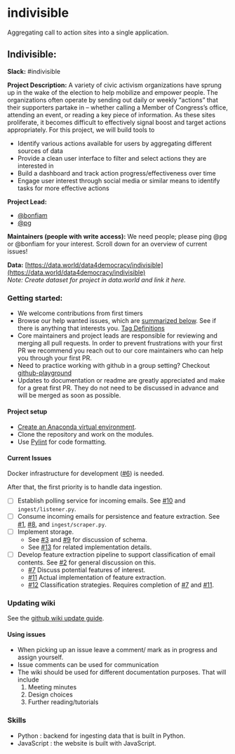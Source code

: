 # indivisible
Aggregating call to action sites into a single application.

## Indivisible:

**Slack:** #indivisible

**Project Description:**
A variety of civic activism organizations have sprung up in the wake of the election to help mobilize and empower people. The organizations often operate by sending out daily or weekly “actions” that their supporters partake in – whether calling a Member of Congress’s office, attending an event, or reading a key piece of information. As these sites proliferate, it becomes difficult to effectively signal boost and target actions appropriately. 
For this project, we will build tools to 
* Identify various actions available for users by aggregating different sources of data
* Provide a clean user interface to filter and select actions they are interested in
* Build a dashboard and track action progress/effectiveness over time
* Engage user interest through social media or similar means to identify tasks for more effective actions

**Project Lead:**  
* [@bonfiam](https://datafordemocracy.slack.com/messages/@bonfiam )
* [@pg](https://datafordemocracy.slack.com/messages/@pg) 

**Maintainers (people with write access):**
We need people; please ping @pg or @bonfiam for your interest. 
Scroll down for an overview of current issues!

**Data:** [https://data.world/data4democracy/indivisible](https://data.world/data4democracy/indivisible)   
_Note: Create dataset for project in data.world and link it here._

### Getting started: 
* We welcome contributions from first timers
* Browse our help wanted issues, which are [summarized below](#current-issues). See if there is anything that interests you. [Tag Definitions](https://github.com/bstarling/gh-labels-template)
* Core maintainers and project leads are responsible for reviewing and merging all pull requests. In order to prevent frustrations with your first PR we recommend you reach out to our core maintainers who can help you through your first PR.
* Need to practice working with github in a group setting? Checkout [github-playground](https://github.com/Data4Democracy/github-playground)
* Updates to documentation or readme are greatly appreciated and make for a great first PR. They do not need to be discussed in advance and will be merged as soon as possible.

#### Project setup
* [Create an Anaconda virtual environment](https://uoa-eresearch.github.io/eresearch-cookbook/recipe/2014/11/20/conda/).
* Clone the repository and work on the modules.
* Use [Pylint](https://www.pylint.org/) for code formatting.

#### Current Issues
Docker infrastructure for development ([#6](https://github.com/Data4Democracy/indivisible/issues/6)) is needed.

After that, the first priority is to handle data ingestion.

* [ ] Establish polling service for incoming emails. See [#10](https://github.com/Data4Democracy/indivisible/issues/10) and `ingest/listener.py`.
* [ ] Consume incoming emails for persistence and feature extraction.
See [#1](https://github.com/Data4Democracy/indivisible/issues/1), [#8](https://github.com/Data4Democracy/indivisible/issues/8), and `ingest/scraper.py`.
* [ ] Implement storage.
    - See [#3](https://github.com/Data4Democracy/indivisible/issues/3) and [#9](https://github.com/Data4Democracy/indivisible/issues/9) for discussion of schema.
    - See [#13](https://github.com/Data4Democracy/indivisible/issues/13) for related implementation details.
* [ ] Develop feature extraction pipeline to support classification of email contents. See [#2](https://github.com/Data4Democracy/indivisible/issues/2) for general discussion on this.
    - [#7](https://github.com/Data4Democracy/indivisible/issues/7) Discuss potential features of interest.
    - [#11](https://github.com/Data4Democracy/indivisible/issues/11) Actual implementation of feature extraction.
    - [#12](https://github.com/Data4Democracy/indivisible/issues/12) Classification strategies. Requires completion of [#7](https://github.com/Data4Democracy/indivisible/issues/7) and [#11](https://github.com/Data4Democracy/indivisible/issues/11).

### Updating wiki
See the [github wiki update guide](https://help.github.com/articles/adding-and-editing-wiki-pages-locally/).

#### Using issues
* When picking up an issue leave a comment/ mark as in progress and assign yourself. 
* Issue comments can be used for communication 
* The wiki should be used for different documentation purposes. That will include
    1. Meeting minutes
    2. Design choices
    3. Further reading/tutorials

### Skills
* Python : backend for ingesting data that is built in Python.
* JavaScript : the website is built with JavaScript.
